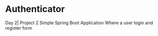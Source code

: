# Authenticator
Day 2| Project 2 Simple Spring Boot Application Where a user login and register form 
